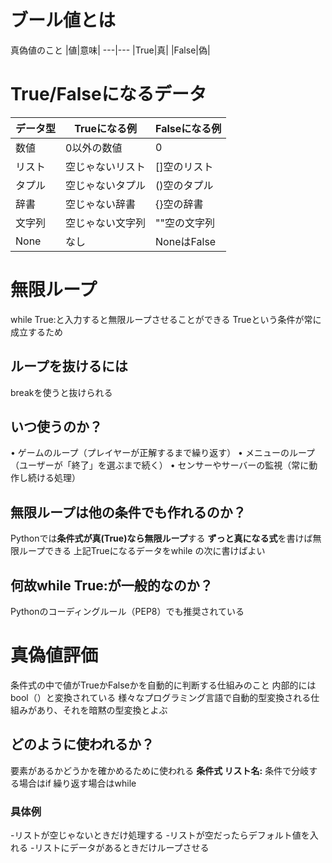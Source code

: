 # ブール値とは  
真偽値のこと
|値|意味|
---|---
|True|真|
|False|偽|

# True/Falseになるデータ 
|データ型|Trueになる例|Falseになる例|
---|---|---|
|数値|0以外の数値|0
|リスト|空じゃないリスト|[]空のリスト|
|タプル|空じゃないタプル|()空のタプル|
|辞書|空じゃない辞書|{}空の辞書|
|文字列|空じゃない文字列|""空の文字列|
|None|なし|NoneはFalse|

# 無限ループ 
while True:と入力すると無限ループさせることができる
Trueという条件が常に成立するため
## ループを抜けるには 
breakを使うと抜けられる
## いつ使うのか？ 
• ゲームのループ（プレイヤーが正解するまで繰り返す） 
• メニューのループ（ユーザーが「終了」を選ぶまで続く） 
• センサーやサーバーの監視（常に動作し続ける処理） 
## 無限ループは他の条件でも作れるのか？ 
Pythonでは**条件式が真(True)なら無限ループ**する 
**ずっと真になる式**を書けば無限ループできる
上記Trueになるデータをwhile の次に書けばよい 
## 何故while True:が一般的なのか？ 
Pythonのコーディングルール（PEP8）でも推奨されている 

# 真偽値評価 
条件式の中で値がTrueかFalseかを自動的に判断する仕組みのこと 
内部的にはbool（）と変換されている 
様々なプログラミング言語で自動的型変換される仕組みがあり、それを暗黙の型変換とよぶ 
## どのように使われるか？ 
要素があるかどうかを確かめるために使われる
**条件式 リスト名:** 
条件で分岐する場合はif 
繰り返す場合はwhile 
### 具体例 
-リストが空じゃないときだけ処理する 
-リストが空だったらデフォルト値を入れる 
-リストにデータがあるときだけループさせる